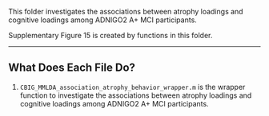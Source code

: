 This folder investigates the associations between atrophy loadings and cognitive loadings among ADNIGO2 A+ MCI participants.  

Supplementary Figure 15 is created by functions in this folder.

----

## What Does Each File Do?
1. `CBIG_MMLDA_association_atrophy_behavior_wrapper.m` is the wrapper function to investigate the associations between atrophy loadings and cognitive loadings among ADNIGO2 A+ MCI participants.
